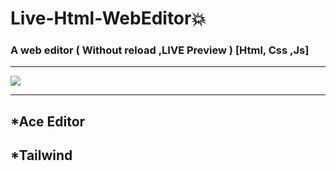 # Live-Html-WebEditor💥
### A web editor ( Without reload ,LIVE Preview ) [Html, Css ,Js]

----
<img src="https://raw.githubusercontent.com/RaihanEXE99/Live-Html-WebEditor/main/Live-Html-WebEditor.png" />

----
## *Ace Editor
## *Tailwind
